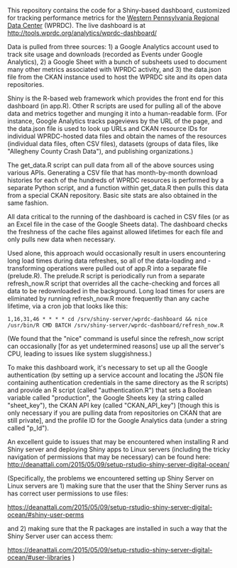 This repository contains the code for a Shiny-based dashboard, customized for tracking performance metrics for the [Western Pennsylvania Regional Data Center](https://www.wprdc.org) (WPRDC). The live dashboard is at http://tools.wprdc.org/analytics/wprdc-dashboard/

Data is pulled from three sources: 1) a Google Analytics account used to track site usage and downloads (recorded as Events under Google Analytics), 2) a Google Sheet with a bunch of subsheets used to document many other metrics associated with WPRDC activity, and 3) the data.json file from the CKAN instance used to host the WPRDC site and its open data repositories.

Shiny is the R-based web framework which provides the front end for this dashboard (in app.R). Other R scripts are used for pulling all of the above data and metrics together and munging it into a human-readable form. (For instance, Google Analytics tracks pageviews by the URL of the page, and the data.json file is used to look up URLs and CKAN resource IDs for individual WPRDC-hosted data files and obtain the names of the resources (individual data files, often CSV files), datasets (groups of data files, like "Allegheny County Crash Data"), and publishing organizations.)

The get_data.R script can pull data from all of the above sources using various APIs. Generating a CSV file that has month-by-month download histories for each of the hundreds of WPRDC resources is performed by a separate Python script, and a function within get_data.R then pulls this data from a special CKAN repository. Basic site stats are also obtained in the same fashion.

All data critical to the running of the dashboard is cached in CSV files (or as an Excel file in the case of the Google Sheets data). The dashboard checks the freshness of the cache files against allowed lifetimes for each file and only pulls new data when necessary.

Used alone, this approach would occasionally result in users encountering long load times during data refreshes, so all of the data-loading and -transforming operations were pulled out of app.R into a separate file (prelude.R). The prelude.R script is periodically run from a separate refresh_now.R script that overrides all the cache-checking and forces all data to be redownloaded in the background. Long load times for users are eliminated by running refresh_now.R more frequently than any cache lifetime, via a cron job that looks like this:

```
1,16,31,46 * * * * cd /srv/shiny-server/wprdc-dashboard && nice /usr/bin/R CMD BATCH /srv/shiny-server/wprdc-dashboard/refresh_now.R
```

(We found that the "nice" command is useful since the refresh_now script can occasionally [for as yet undetermined reasons] use up all the server's CPU, leading to issues like system sluggishness.)

To make this dashboard work, it's necessary to set up all the Google authentication (by setting up a service account and locating the JSON file containing authentication credentials in the same directory as the R scripts) and provide an R script (called "authentication.R") that sets a Boolean variable called "production", the Google Sheets key (a string called "sheet_key"), the CKAN API key (called "CKAN_API_key") [though this is only necessary if you are pulling data from repositories on CKAN that are still private], and the profile ID for the Google Analytics data (under a string called "p_Id").

An excellent guide to issues that may be encountered when installing R and Shiny server and deploying Shiny apps to Linux servers (including the tricky navigation of permissions that may be necessary) can be found here: http://deanattali.com/2015/05/09/setup-rstudio-shiny-server-digital-ocean/

(Specifically, the problems we encountered setting up Shiny Server on Linux servers are 1) making sure that the user that the Shiny Server runs as has correct user permissions to use files:

https://deanattali.com/2015/05/09/setup-rstudio-shiny-server-digital-ocean/#shiny-user-perms

and 2) making sure that the R packages are installed in such a way that the Shiny Server user can access them:

https://deanattali.com/2015/05/09/setup-rstudio-shiny-server-digital-ocean/#user-libraries
)
